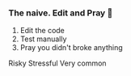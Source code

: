 ### The naive. Edit and Pray 🙏

1. Edit the code
2. Test manually
3. Pray you didn't broke anything

Risky
Stressful
Very common
